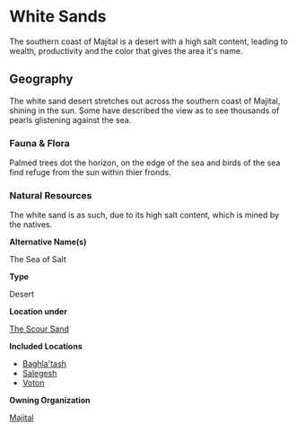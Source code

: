 White Sands
===========

The southern coast of Majital is a desert with a high salt content, leading to wealth, productivity and the color that gives the area it's name.

Geography
---------

The white sand desert stretches out across the southern coast of Majital, shining in the sun. Some have described the view as to see thousands of pearls glistening against the sea.

### Fauna & Flora

Palmed trees dot the horizon, on the edge of the sea and birds of the sea find refuge from the sun within thier fronds.

### Natural Resources

The white sand is as such, due to its high salt content, which is mined by the natives.

**Alternative Name(s)**

The Sea of Salt

**Type**

Desert

**Location under**

[The Scour Sand](/w/Ecaros-xohoo/a/the-scour-sand-location)

**Included Locations**

* [Baghla'tash](/w/Ecaros-xohoo/a/baghlatash-article)
* [Salegesh](/w/Ecaros-xohoo/a/salegesh-settlement)
* [Voton](/w/Ecaros-xohoo/a/voton-settlement)

**Owning Organization**

[Majital](/w/Ecaros-xohoo/a/majital-article)
